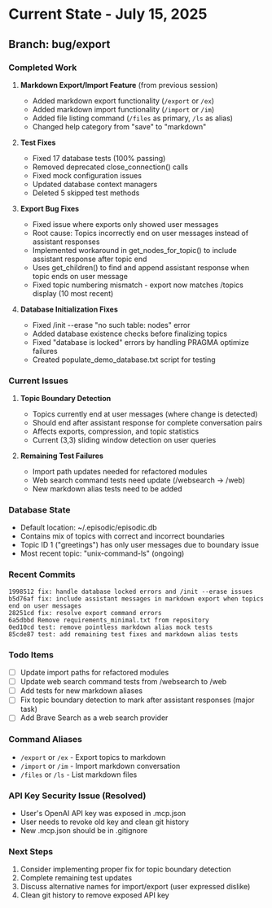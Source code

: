 # Current State - July 15, 2025

## Branch: bug/export

### Completed Work

1. **Markdown Export/Import Feature** (from previous session)
   - Added markdown export functionality (`/export` or `/ex`)
   - Added markdown import functionality (`/import` or `/im`)
   - Added file listing command (`/files` as primary, `/ls` as alias)
   - Changed help category from "save" to "markdown"

2. **Test Fixes**
   - Fixed 17 database tests (100% passing)
   - Removed deprecated close_connection() calls
   - Fixed mock configuration issues
   - Updated database context managers
   - Deleted 5 skipped test methods

3. **Export Bug Fixes**
   - Fixed issue where exports only showed user messages
   - Root cause: Topics incorrectly end on user messages instead of assistant responses
   - Implemented workaround in get_nodes_for_topic() to include assistant response after topic end
   - Uses get_children() to find and append assistant response when topic ends on user message
   - Fixed topic numbering mismatch - export now matches /topics display (10 most recent)

4. **Database Initialization Fixes**
   - Fixed /init --erase "no such table: nodes" error
   - Added database existence checks before finalizing topics
   - Fixed "database is locked" errors by handling PRAGMA optimize failures
   - Created populate_demo_database.txt script for testing

### Current Issues

1. **Topic Boundary Detection**
   - Topics currently end at user messages (where change is detected)
   - Should end after assistant response for complete conversation pairs
   - Affects exports, compression, and topic statistics
   - Current (3,3) sliding window detection on user queries

2. **Remaining Test Failures**
   - Import path updates needed for refactored modules
   - Web search command tests need update (/websearch → /web)
   - New markdown alias tests need to be added

### Database State
- Default location: ~/.episodic/episodic.db
- Contains mix of topics with correct and incorrect boundaries
- Topic ID 1 ("greetings") has only user messages due to boundary issue
- Most recent topic: "unix-command-ls" (ongoing)

### Recent Commits
```
1998512 fix: handle database locked errors and /init --erase issues
b5d76af fix: include assistant messages in markdown export when topics end on user messages
28251cd fix: resolve export command errors
6a5dbbd Remove requirements_minimal.txt from repository
0ed10cd test: remove pointless markdown alias mock tests
85cde87 test: add remaining test fixes and markdown alias tests
```

### Todo Items
- [ ] Update import paths for refactored modules
- [ ] Update web search command tests from /websearch to /web
- [ ] Add tests for new markdown aliases
- [ ] Fix topic boundary detection to mark after assistant responses (major task)
- [ ] Add Brave Search as a web search provider

### Command Aliases
- `/export` or `/ex` - Export topics to markdown
- `/import` or `/im` - Import markdown conversation
- `/files` or `/ls` - List markdown files

### API Key Security Issue (Resolved)
- User's OpenAI API key was exposed in .mcp.json
- User needs to revoke old key and clean git history
- New .mcp.json should be in .gitignore

### Next Steps
1. Consider implementing proper fix for topic boundary detection
2. Complete remaining test updates
3. Discuss alternative names for import/export (user expressed dislike)
4. Clean git history to remove exposed API key